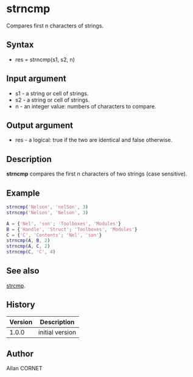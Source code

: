 

# strncmp

Compares first n characters of strings.

## Syntax

- res = strncmp(s1, s2, n)

## Input argument

 - s1 - a string or cell of strings.
 - s2 - a string or cell of strings.
 - n - an integer value: numbers of characters to compare.

## Output argument

 - res - a logical: true if the two are identical and false otherwise.

## Description

<b>strncmp</b> compares the first n characters of two strings (case sensitive).

## Example

```matlab
strncmp('Nelson', 'nelSon', 3)
strncmp('Nelson', 'Nelson', 3)

A = {'Nel', 'son'; 'Toolboxes', 'Modules'}
B = {'Handle', 'Struct'; 'Toolboxes', 'Modules'}
C = {'C', 'Contents'; 'Nel', 'son'}
strncmp(A, B, 2)
strncmp(A, C, 2)
strncmp(C, 'C', 4)
```

## See also

[strcmp](strcmp.md).
## History

|Version|Description|
|------|------|
|1.0.0|initial version|


## Author

Allan CORNET



